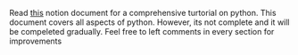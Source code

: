 
Read [this](https://spacecadett.notion.site/Python-9f9a511414f44d4c848d6ce3f39ad1a8)<base target="_blank"> notion document for a comprehensive turtorial on python. This document covers all aspects of python. 
However, its not complete and it will be compeleted gradually. Feel free to left comments in every section for improvements
